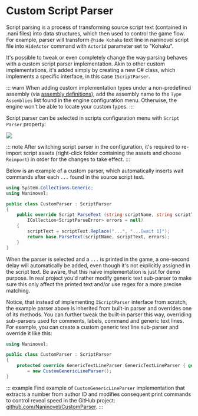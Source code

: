 # Custom Script Parser

Script parsing is a process of transforming source script text (contained in .nani files) into data structures, which then used to control the game flow. For example, parser will transform `@hide Kohaku` text line in naninovel script file into `HideActor` command with `ActorId` parameter set to "Kohaku".

It's possible to tweak or even completely change the way parsing behaves with a custom script parser implementation. Akin to other custom implementations, it's added simply by creating a new C# class, which implements a specific interface, in this case `IScriptParser`.

::: warn
When adding custom implementation types under a non-predefined assembly (via [assembly definitions](https://docs.unity3d.com/Manual/ScriptCompilationAssemblyDefinitionFiles.html)), add the assembly name to the `Type Assemblies` list found in the engine configuration menu. Otherwise, the engine won't be able to locate your custom types.
:::

Script parser can be selected in scripts configuration menu with `Script Parser` property:

![](https://i.gyazo.com/12a03e71e66d1fb0901317e380c9694e.png)

::: note
After switching script parser in the configuration, it's required to re-import script assets (right-click folder containing the assets and choose `Reimport`) in order for the changes to take effect.
:::

Below is an example of a custom parser, which automatically inserts wait commands after each `...` found in the source script text.

```csharp
using System.Collections.Generic;
using Naninovel;

public class CustomParser : ScriptParser
{
    public override Script ParseText (string scriptName, string scriptText, 
        ICollection<ScriptParseError> errors = null)
    {
        scriptText = scriptText.Replace("...", "...[wait 1]");
        return base.ParseText(scriptName, scriptText, errors);
    }
}
```

When the parser is selected and a `...` is printed in the game, a one-second delay will automatically be added, even though it's not explicitly assigned in the script text. Be aware, that this naive implementation is just for demo purpose. In real project you'd rather modify generic text sub-parser to make sure this only affect the printed text and/or use regex for a more precise matching.

Notice, that instead of implementing `IScriptParser` interface from scratch, the example parser above is inherited from built-in parser and overrides one of its methods. You can further tweak the built-in parser this way, overriding sub-parsers used for comments, labels, command and generic text lines. For example, you can create a custom generic text line sub-parser and override it like this:

```csharp
using Naninovel;

public class CustomParser : ScriptParser
{
    protected override GenericTextLineParser GenericTextLineParser { get; } 
        = new CustomGenericLineParser();
}
```

::: example
Find example of `CustomGenericLineParser` implementation that extracts a number from author ID and modifies consequent print commands to control reveal speed in the GitHub project: [github.com/Naninovel/CustomParser](https://github.com/Naninovel/CustomParser).
:::
